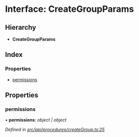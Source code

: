 # Interface: CreateGroupParams

## Hierarchy

* **CreateGroupParams**

## Index

### Properties

* [permissions](creategroupparams.md#permissions)

## Properties

###  permissions

• **permissions**: *object | object*

*Defined in [src/api/procedures/createGroup.ts:25](https://github.com/PolymathNetwork/polymesh-sdk/blob/7362b318/src/api/procedures/createGroup.ts#L25)*
